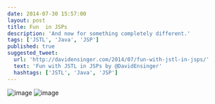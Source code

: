 ```yaml
---
date: 2014-07-30 15:57:00
layout: post
title: Fun  in JSPs
description: 'And now for something completely different.'
tags: ['JSTL', 'Java', 'JSP']
published: true
suggested_tweet:
  url: 'http://davidensinger.com/2014/07/fun-with-jstl-in-jsps/'
  text: 'Fun with JSTL in JSPs by @DavidEnsinger'
  hashtags: ['JSTL', 'Java', 'JSP']
---
```


![image](https://cloud.githubusercontent.com/assets/8419520/3942817/d6de97bc-2577-11e4-9fd5-5592d2b2f0f4.png)
![image](https://cloud.githubusercontent.com/assets/8419520/3942824/7e1842f8-2578-11e4-83dc-3f046b79304b.png)
